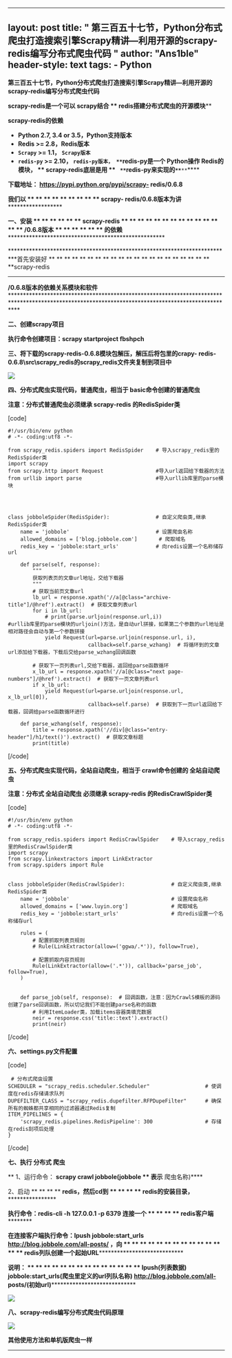 
---
layout: post
title: " 第三百五十七节，Python分布式爬虫打造搜索引擎Scrapy精讲—利用开源的scrapy-redis编写分布式爬虫代码 "
author: "Ans1ble"
header-style: text
tags:
      - Python
---


**第三百五十七节，Python分布式爬虫打造搜索引擎Scrapy精讲—利用开源的scrapy-redis编写分布式爬虫代码**



****scrapy-redis是一个可以 **scrapy结合 ** **redis搭建分布式爬虫的开源模块**********



**************scrapy-redis的依赖**************

  * **Python 2.7, 3.4 or 3.5，Python支持版本**
  * **Redis >= 2.8，Redis版本**
  * **`Scrapy` >= 1.1， **`Scrapy版本`****
  * **`redis-py` >= 2.10， **`redis-py版本， **`redis-py是一个 **Python操作 **Redis的模块， ** **scrapy-redis底层是用 ** **` **`redis-py来实现的`**`************`**`****



********************下载地址： https://pypi.python.org/pypi/scrapy-
redis/0.6.8********************

**********我们以 ** ** ** ** ** ** ** ** ** **scrapy-
redis/0.6.8版本为讲******************************



******************************一、安装 ** ** ** ** ** ** **scrapy-redis ** ** **
** ** ** ** ** ** ** ** ** ** ** **/0.6.8版本 ** ** ** ** ** **
**的依赖****************************************************************************************

**************************************************************************首先安装好
** ** ** ** ** ** ** ** ** ** ** ** ** ** ** ** ** ** ** ** ** **scrapy-redis
** ** ** ** ** ** ** ** ** ** ** ** ** **
**/0.6.8版本的依赖关系模块和软件****************************************************************************************************************************************************



**二、创建scrapy项目**

**执行命令创建项目：scrapy startproject fbshpch**



**三、将下载的scrapy-redis-0.6.8模块包解压，解压后将包里的crapy-
redis-0.6.8\src\scrapy_redis的scrapy_redis文件夹复制到项目中**

**![](https://images2017.cnblogs.com/blog/955761/201708/955761-20170827122651058-175996288.png)**





**四、分布式爬虫实现代码，普通爬虫，相当于 basic命令创建的普通爬虫**

**注意：分布式普通爬虫必须继承 **scrapy-redis 的**RedisSpider类**

[code]

    #!/usr/bin/env python
    # -*- coding:utf8 -*-
    
    from scrapy_redis.spiders import RedisSpider    # 导入scrapy_redis里的RedisSpider类
    import scrapy
    from scrapy.http import Request                 #导入url返回给下载器的方法
    from urllib import parse                        #导入urllib库里的parse模块
    
    
    
    
    class jobboleSpider(RedisSpider):               # 自定义爬虫类,继承RedisSpider类
        name = 'jobbole'                            # 设置爬虫名称
        allowed_domains = ['blog.jobbole.com']       # 爬取域名
        redis_key = 'jobbole:start_urls'            # 向redis设置一个名称储存url
    
        def parse(self, response):
            """
            获取列表页的文章url地址，交给下载器
            """
            # 获取当前页文章url
            lb_url = response.xpath('//a[@class="archive-title"]/@href').extract()  # 获取文章列表url
            for i in lb_url:
                # print(parse.urljoin(response.url,i))                                             #urllib库里的parse模块的urljoin()方法，是自动url拼接，如果第二个参数的url地址是相对路径会自动与第一个参数拼接
                yield Request(url=parse.urljoin(response.url, i),
                              callback=self.parse_wzhang)  # 将循环到的文章url添加给下载器，下载后交给parse_wzhang回调函数
    
            # 获取下一页列表url,交给下载器，返回给parse函数循环
            x_lb_url = response.xpath('//a[@class="next page-numbers"]/@href').extract()  # 获取下一页文章列表url
            if x_lb_url:
                yield Request(url=parse.urljoin(response.url, x_lb_url[0]),
                              callback=self.parse)  # 获取到下一页url返回给下载器，回调给parse函数循环进行
    
        def parse_wzhang(self, response):
            title = response.xpath('//div[@class="entry-header"]/h1/text()').extract()  # 获取文章标题
            print(title)
[/code]





**五、分布式爬虫实现代码，全站自动爬虫，相当于 crawl命令创建的 **全站自动爬虫****

**注意：分布式 **全站自动爬虫** 必须继承 **scrapy-redis 的RedisCrawlSpider**类**

[code]

    #!/usr/bin/env python
    # -*- coding:utf8 -*-
    
    from scrapy_redis.spiders import RedisCrawlSpider    # 导入scrapy_redis里的RedisCrawlSpider类
    import scrapy
    from scrapy.linkextractors import LinkExtractor
    from scrapy.spiders import Rule
    
    
    class jobboleSpider(RedisCrawlSpider):               # 自定义爬虫类,继承RedisSpider类
        name = 'jobbole'                                 # 设置爬虫名称
        allowed_domains = ['www.luyin.org']              # 爬取域名
        redis_key = 'jobbole:start_urls'                 # 向redis设置一个名称储存url
    
        rules = (
            # 配置抓取列表页规则
            # Rule(LinkExtractor(allow=('ggwa/.*')), follow=True),
    
            # 配置抓取内容页规则
            Rule(LinkExtractor(allow=('.*')), callback='parse_job', follow=True),
        )
    
    
        def parse_job(self, response):  # 回调函数，注意：因为CrawlS模板的源码创建了parse回调函数，所以切记我们不能创建parse名称的函数
            # 利用ItemLoader类，加载items容器类填充数据
            neir = response.css('title::text').extract()
            print(neir)
[/code]





**六、settings.py文件配置**

[code]

     # 分布式爬虫设置
    SCHEDULER = "scrapy_redis.scheduler.Scheduler"                  # 使调度在redis存储请求队列
    DUPEFILTER_CLASS = "scrapy_redis.dupefilter.RFPDupeFilter"      # 确保所有的蜘蛛都共享相同的过滤器通过Redis复制
    ITEM_PIPELINES = {
        'scrapy_redis.pipelines.RedisPipeline': 300                 # 存储在redis刮项后处理
    }
[/code]





**七、执行 **分布式** 爬虫**

** 1、运行命令： **scrapy crawl jobbole(jobbole ** **表示**** 爬虫名称)****

2、启动 ** ** ** ** **redis，然后cd到 ** ** ** ** **redis的安装目录，********************

********************执行命令：redis-cli -h 127.0.0.1 -p 6379  连接一个 ** ** ** **
**redis客户端******************************

******************************在连接客户端执行命令：lpush jobbole:start_urls
http://blog.jobbole.com/all-posts/  ，向 ** ** ** ** ** ** ** ** ** ** ** ** **
**
**redis列队创建一个起始URL************************************************************

************************************************************说明： ** ** ** ** **
** ** ** ** ** ** ** ** ** **lpush(列表数据) jobbole:start_urls(爬虫里定义的url列队名称)
http://blog.jobbole.com/all-
posts/(初始url)******************************************************************************************

******************************************************************************************![](https://images2017.cnblogs.com/blog/955761/201708/955761-20170827203605464-1458597788.png)******************************************************************************************





**八、scrapy-redis编写分布式爬虫代码原理**

![](https://images2017.cnblogs.com/blog/955761/201708/955761-20170827212841824-923312358.jpg)





************************************************************其他使用方法和单机版爬虫一样************************************************************



************************************************************************************************************************

